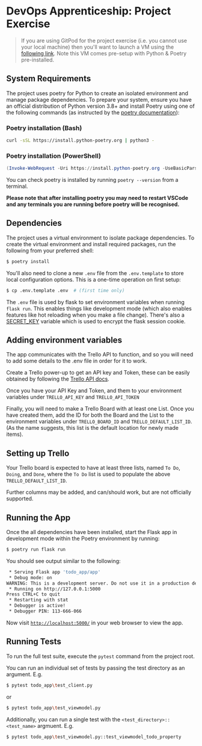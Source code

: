 # DevOps Apprenticeship: Project Exercise

> If you are using GitPod for the project exercise (i.e. you cannot use your local machine) then you'll want to launch a VM using the [following link](https://gitpod.io/#https://github.com/CorndelWithSoftwire/DevOps-Course-Starter). Note this VM comes pre-setup with Python & Poetry pre-installed.

## System Requirements

The project uses poetry for Python to create an isolated environment and manage package dependencies. To prepare your system, ensure you have an official distribution of Python version 3.8+ and install Poetry using one of the following commands (as instructed by the [poetry documentation](https://python-poetry.org/docs/#system-requirements)):

### Poetry installation (Bash)

```bash
curl -sSL https://install.python-poetry.org | python3 -
```

### Poetry installation (PowerShell)

```powershell
(Invoke-WebRequest -Uri https://install.python-poetry.org -UseBasicParsing).Content | py -
```

You can check poetry is installed by running `poetry --version` from a terminal.

**Please note that after installing poetry you may need to restart VSCode and any terminals you are running before poetry will be recognised.**

## Dependencies

The project uses a virtual environment to isolate package dependencies. To create the virtual environment and install required packages, run the following from your preferred shell:

```bash
$ poetry install
```

You'll also need to clone a new `.env` file from the `.env.template` to store local configuration options. This is a one-time operation on first setup:

```bash
$ cp .env.template .env  # (first time only)
```

The `.env` file is used by flask to set environment variables when running `flask run`. This enables things like development mode (which also enables features like hot reloading when you make a file change). There's also a [SECRET_KEY](https://flask.palletsprojects.com/en/2.3.x/config/#SECRET_KEY) variable which is used to encrypt the flask session cookie.

## Adding environment variables

The app communicates with the Trello API to function, and so you will need to add some details to the .env file in order for it to work.

Create a Trello power-up to get an API key and Token, these can be easily obtained by following the [Trello API docs](https://developer.atlassian.com/cloud/trello/guides/rest-api/api-introduction/#managing-your-api-key).

Once you have your API Key and Token, and them to your environment variables under `TRELLO_API_KEY` and `TRELLO_API_TOKEN`

Finally, you will need to make a Trello Board with at least one List. Once you have created them, add the ID for both the Board and the List to the environment variables under `TRELLO_BOARD_ID` and `TRELLO_DEFAULT_LIST_ID`.
(As the name suggests, this list is the default location for newly made items).

## Setting up Trello

Your Trello board is expected to have at least three lists, named `To Do`, `Doing`, and `Done`, where the `To Do` list is used to populate the above `TRELLO_DEFAULT_LIST_ID`.

Further columns may be added, and can/should work, but are not officially supported.

## Running the App

Once the all dependencies have been installed, start the Flask app in development mode within the Poetry environment by running:
```bash
$ poetry run flask run
```

You should see output similar to the following:
```bash
 * Serving Flask app 'todo_app/app'
 * Debug mode: on
WARNING: This is a development server. Do not use it in a production deployment. Use a production WSGI server instead.
 * Running on http://127.0.0.1:5000
Press CTRL+C to quit
 * Restarting with stat
 * Debugger is active!
 * Debugger PIN: 113-666-066
```
Now visit [`http://localhost:5000/`](http://localhost:5000/) in your web browser to view the app.

## Running Tests

To run the full test suite, execute the `pytest` command from the project root.

You can run an individual set of tests by passing the test directory as an argument. E.g.
```bash
$ pytest todo_app\test_client.py 
```
or
```bash
$ pytest todo_app\test_viewmodel.py 
```

Additionally, you can run a single test with the `<test_directory>::<test_name>` argmuent. E.g.
```bash
$ pytest todo_app\test_viewmodel.py::test_viewmodel_todo_property
```
